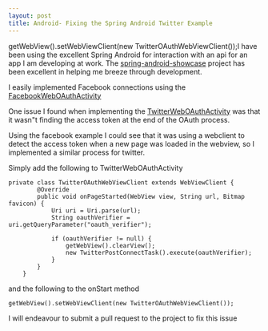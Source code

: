 ```yaml
---
layout: post
title: Android- Fixing the Spring Android Twitter Example
---
```


getWebView().setWebViewClient(new TwitterOAuthWebViewClient());I have
been using the excellent Spring Android for interaction with an api for
an app I am developing at work. The
[spring-android-showcase](https://github.com/SpringSource/spring-android-samples) project
has been excellent in helping me breeze through development.








I easily implemented Facebook connections using the
[FacebookWebOAuthActivity](https://github.com/SpringSource/spring-android-samples/blob/master/spring-android-showcase/client/src/org/springframework/android/showcase/social/facebook/FacebookWebOAuthActivity.java)










One issue I found when implementing the
[TwitterWebOAuthActivity](https://github.com/SpringSource/spring-android-samples/blob/master/spring-android-showcase/client/src/org/springframework/android/showcase/social/twitter/TwitterWebOAuthActivity.java) was
that it wasn"t finding the access token at the end of the OAuth process.










Using the facebook example I could see that it was using a webclient to
detect the access token when a new page was loaded in the webview, so I
implemented a similar process for twitter.










Simply add the following to TwitterWebOAuthActivity








    private class TwitterOAuthWebViewClient extends WebViewClient {
            @Override
            public void onPageStarted(WebView view, String url, Bitmap favicon) {
                Uri uri = Uri.parse(url);
                String oauthVerifier = uri.getQueryParameter("oauth_verifier");

                if (oauthVerifier != null) {
                    getWebView().clearView();
                    new TwitterPostConnectTask().execute(oauthVerifier);
                }
            }
        }



and the following to the onStart method



    getWebView().setWebViewClient(new TwitterOAuthWebViewClient());



I will endeavour to submit a pull request to the project to fix this
issue



 









